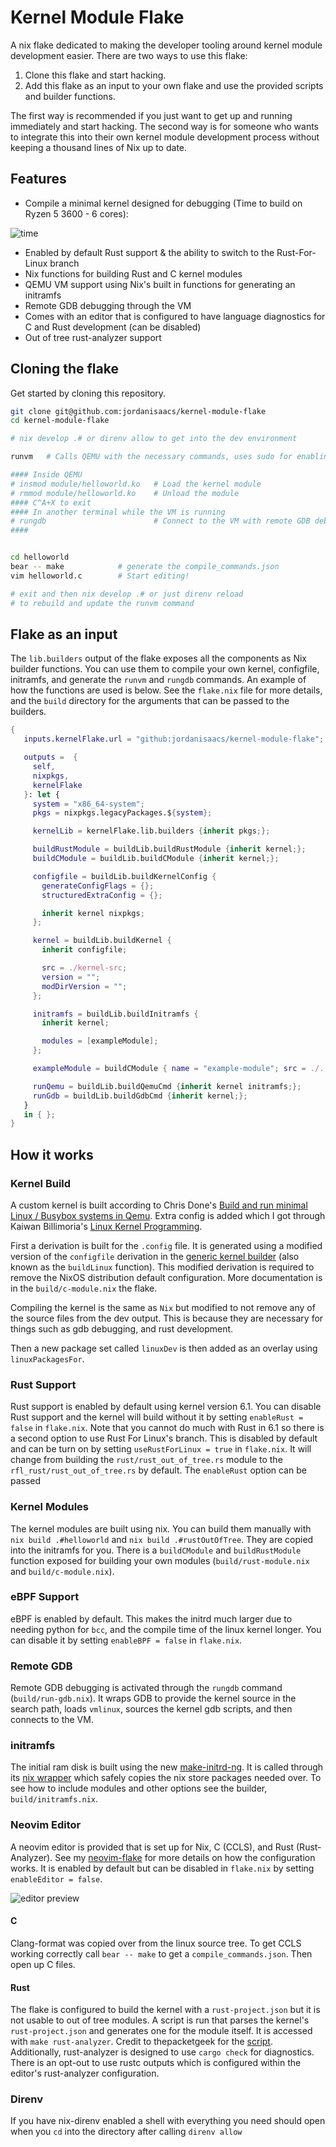 # Kernel Module Flake

A nix flake dedicated to making the developer tooling around kernel module development easier. There are two ways to use this flake:

1. Clone this flake and start hacking.
2. Add this flake as an input to your own flake and use the provided scripts and builder functions.

The first way is recommended if you just want to get up and running immediately and start hacking. The second way is for someone who wants to integrate this into their own kernel module development process without keeping a thousand lines of Nix up to date.

## Features

* Compile a minimal kernel designed for debugging (Time to build on Ryzen 5 3600 - 6 cores):

![time](https://user-images.githubusercontent.com/19742638/201808063-3315027f-44c6-4bd7-bf48-a835b1ffe096.png)

* Enabled by default Rust support & the ability to switch to the Rust-For-Linux branch
* Nix functions for building Rust and C kernel modules
* QEMU VM support using Nix's built in functions for generating an initramfs
* Remote GDB debugging through the VM
* Comes with an editor that is configured to have language diagnostics for C and Rust development (can be disabled)
* Out of tree rust-analyzer support

## Cloning the flake

Get started by cloning this repository.

```bash
git clone git@github.com:jordanisaacs/kernel-module-flake
cd kernel-module-flake

# nix develop .# or direnv allow to get into the dev environment

runvm   # Calls QEMU with the necessary commands, uses sudo for enabling kvm

#### Inside QEMU
# insmod module/helloworld.ko   # Load the kernel module
# rmmod module/helloworld.ko    # Unload the module
#### C^A+X to exit
#### In another terminal while the VM is running
# rungdb                        # Connect to the VM with remote GDB debugging
####


cd helloworld
bear -- make            # generate the compile_commands.json
vim helloworld.c        # Start editing!

# exit and then nix develop .# or just direnv reload
# to rebuild and update the runvm command
```

## Flake as an input

The `lib.builders` output of the flake exposes all the components as Nix builder functions. You can use them to compile your own kernel, configfile, initramfs, and generate the `runvm` and `rungdb` commands. An example of how the functions are used is below. See the `flake.nix` file for more details, and the `build` directory for the arguments that can be passed to the builders.

```nix
{
   inputs.kernelFlake.url = "github:jordanisaacs/kernel-module-flake";

   outputs =  {
     self,
     nixpkgs,
     kernelFlake
   }: let {
     system = "x86_64-system";
     pkgs = nixpkgs.legacyPackages.${system};

     kernelLib = kernelFlake.lib.builders {inherit pkgs;};

     buildRustModule = buildLib.buildRustModule {inherit kernel;};
     buildCModule = buildLib.buildCModule {inherit kernel;};

     configfile = buildLib.buildKernelConfig {
       generateConfigFlags = {};
       structuredExtraConfig = {};

       inherit kernel nixpkgs;
     };

     kernel = buildLib.buildKernel {
       inherit configfile;

       src = ./kernel-src;
       version = "";
       modDirVersion = "";
     };

     initramfs = buildLib.buildInitramfs {
       inherit kernel;

       modules = [exampleModule];
     };

     exampleModule = buildCModule { name = "example-module"; src = ./.; };

     runQemu = buildLib.buildQemuCmd {inherit kernel initramfs;};
     runGdb = buildLib.buildGdbCmd {inherit kernel;};
   }
   in { };
}
```

## How it works

### Kernel Build

A custom kernel is built according to Chris Done's [Build and run minimal Linux / Busybox systems in Qemu](https://gist.github.com/chrisdone/02e165a0004be33734ac2334f215380e). Extra config is added which I got through Kaiwan Billimoria's [Linux Kernel Programming](https://www.packtpub.com/product/linux-kernel-programming/9781789953435).

First a derivation is built for the `.config` file.  It is generated using a modified version of the `configfile` derivation in the [generic kernel builder](https://github.com/NixOS/nixpkgs/blob/nixos-unstable/pkgs/os-specific/linux/kernel/generic.nix) (also known as the `buildLinux` function). This modified derivation is required to remove the NixOS distribution default configuration. More documentation is in the `build/c-module.nix` the flake.

Compiling the kernel is the same as `Nix` but modified to not remove any of the source files from the dev output. This is because they are necessary for things such as gdb debugging, and rust development.

Then a new package set called `linuxDev` is then added as an overlay using `linuxPackagesFor`.

### Rust Support

Rust support is enabled by default using kernel version 6.1. You can disable Rust support and the kernel will build without it by setting `enableRust = false` in `flake.nix`. Note that you cannot do much with Rust in 6.1 so there is a second option to use Rust For Linux's branch. This is disabled by default and can be turn on by setting `useRustForLinux = true` in `flake.nix`. It will change from building the `rust/rust_out_of_tree.rs` module to the `rfl_rust/rust_out_of_tree.rs` by default. The `enableRust` option can be passed 

### Kernel Modules

The kernel modules are built using nix. You can build them manually with `nix build .#helloworld` and `nix build .#rustOutOfTree`. They are copied into the initramfs for you. There is a `buildCModule` and `buildRustModule` function exposed for building your own modules (`build/rust-module.nix` and `build/c-module.nix`).

### eBPF Support

eBPF is enabled by default. This makes the initrd much larger due to needing python for `bcc`, and the compile time of the linux kernel longer. You can disable it by setting `enableBPF = false` in `flake.nix`.

### Remote GDB

Remote GDB debugging is activated through the `rungdb` command (`build/run-gdb.nix`). It wraps GDB to provide the kernel source in the search path, loads `vmlinux`, sources the kernel gdb scripts, and then connects to the VM.

### initramfs

The initial ram disk is built using the new [make-initrd-ng](https://github.com/NixOS/nixpkgs/tree/master/pkgs/build-support/kernel/make-initrd-ng). It is called through its [nix wrapper](https://github.com/NixOS/nixpkgs/blob/master/pkgs/build-support/kernel/make-initrd-ng.nix) which safely copies the nix store packages needed over. To see how to include modules and other options see the builder, `build/initramfs.nix`.

### Neovim Editor

A neovim editor is provided that is set up for Nix, C (CCLS), and Rust (Rust-Analyzer). See my [neovim-flake](https://github.com/jordanisaacs/neovim-flake) for more details on how the configuration works. It is enabled by default but can be disabled in `flake.nix` by setting `enableEditor = false`.

![editor preview](https://user-images.githubusercontent.com/19742638/201808644-68674027-277e-4d61-9ebe-e2197b570730.png)

#### C

Clang-format was copied over from the linux source tree. To get CCLS working correctly call `bear -- make` to get a `compile_commands.json`. Then open up C files.

#### Rust

The flake is configured to build the kernel with a `rust-project.json` but it is not usable to out of tree modules. A script is run that parses the kernel's `rust-project.json` and generates one for the module itself. It is accessed with `make rust-analyzer`. Credit to thepacketgeek for the [script](https://github.com/Rust-for-Linux/rust-out-of-tree-module/pull/2). Additionally, rust-analyzer is designed to use `cargo check` for diagnostics. There is an opt-out to use rustc outputs which is configured within the editor's rust-analyzer configuration.

### Direnv

If you have nix-direnv enabled a shell with everything you need should open when you `cd` into the directory after calling `direnv allow`
